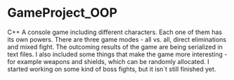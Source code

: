 # GameProject_OOP
C++
A console game including different characters. Each one of them has its own powers.
There are three game modes - all vs. all, direct eliminations and mixed fight. The outcoming results of the game are being serialized in text files.
I also included some things that make the game more interesting - for example weapons and shields, which can be randomly allocated.
I started working on some kind of boss fights, but it isn`t still finished yet.
